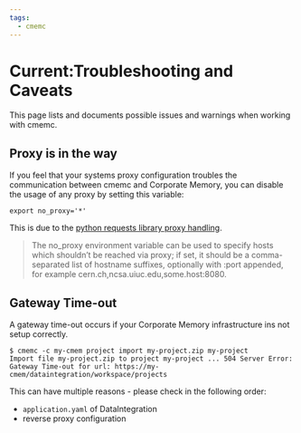 ```yaml
---
tags:
  - cmemc
---
```

# Current:Troubleshooting and Caveats

This page lists and documents possible issues and warnings when working with cmemc.

## Proxy is in the way

If you feel that your systems proxy configuration troubles the communication between cmemc and Corporate Memory, you can disable the usage of any proxy by setting this variable:

``` shell-session
export no_proxy='*'
```

This is due to the [python requests library proxy handling](https://docs.python.org/3/library/urllib.request.html#urllib.request.getproxies).

> The no_proxy environment variable can be used to specify hosts which shouldn’t be reached via proxy;
> if set, it should be a comma-separated list of hostname suffixes, optionally with :port appended,
> for example cern.ch,ncsa.uiuc.edu,some.host:8080.

## Gateway Time-out

A gateway time-out occurs if your Corporate Memory infrastructure ins not setup correctly.

``` shell-session
$ cmemc -c my-cmem project import my-project.zip my-project
Import file my-project.zip to project my-project ... 504 Server Error: Gateway Time-out for url: https://my-cmem/dataintegration/workspace/projects
```

This can have multiple reasons - please check in the following order:

- `application.yaml` of DataIntegration
- reverse proxy configuration

